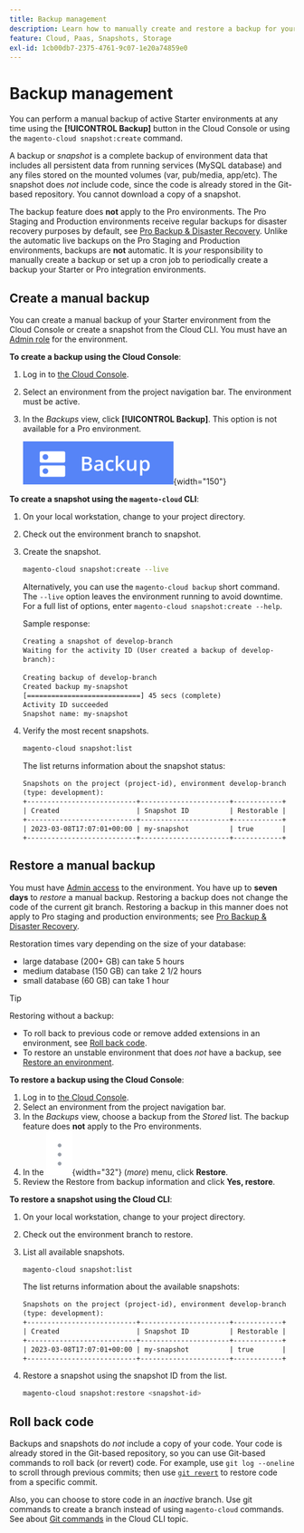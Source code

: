 ```yaml
---
title: Backup management
description: Learn how to manually create and restore a backup for your Adobe Commerce on cloud infrastructure project.
feature: Cloud, Paas, Snapshots, Storage
exl-id: 1cb00db7-2375-4761-9c07-1e20a74859e0
---
```

# Backup management

You can perform a manual backup of active Starter environments at any time using the **[!UICONTROL Backup]** button in the Cloud Console or using the `magento-cloud snapshot:create` command.

A backup or _snapshot_ is a complete backup of environment data that includes all persistent data from running services (MySQL database) and any files stored on the mounted volumes (var, pub/media, app/etc). The snapshot does _not_ include code, since the code is already stored in the Git-based repository. You cannot download a copy of a snapshot.

The backup feature does **not** apply to the Pro environments. The Pro Staging and Production environments receive regular backups for disaster recovery purposes by default, see [Pro Backup & Disaster Recovery](../architecture/pro-architecture.md#backup-and-disaster-recovery). Unlike the automatic live backups on the Pro Staging and Production environments, backups are **not** automatic. It is _your_ responsibility to manually create a backup or set up a cron job to periodically create a backup your Starter or Pro integration environments.

## Create a manual backup

You can create a manual backup of your Starter environment from the Cloud Console or create a snapshot from the Cloud CLI. You must have an [Admin role](../project/user-access.md) for the environment.

**To create a backup using the Cloud Console**:

1. Log in to [the Cloud Console](https://console.adobecommerce.com).
1. Select an environment from the project navigation bar. The environment must be active.
1. In the _Backups_ view, click **[!UICONTROL Backup]**. This option is not available for a Pro environment.

   ![Backup](../../assets/button-backup.png){width="150"}

**To create a snapshot using the `magento-cloud` CLI**:

1. On your local workstation, change to your project directory.
1. Check out the environment branch to snapshot.
1. Create the snapshot.

   ```bash
   magento-cloud snapshot:create --live
   ```

   Alternatively, you can use the `magento-cloud backup` short command. The `--live` option leaves the environment running to avoid downtime. For a full list of options, enter `magento-cloud snapshot:create --help`.

   Sample response:

   ```terminal
   Creating a snapshot of develop-branch
   Waiting for the activity ID (User created a backup of develop-branch):

   Creating backup of develop-branch
   Created backup my-snapshot
   [============================] 45 secs (complete)
   Activity ID succeeded
   Snapshot name: my-snapshot
   ```

1. Verify the most recent snapshots.

   ```bash
   magento-cloud snapshot:list
   ```

   The list returns information about the snapshot status:

   ```terminal
   Snapshots on the project (project-id), environment develop-branch (type: development):
   +---------------------------+----------------------+------------+
   | Created                   | Snapshot ID          | Restorable |
   +---------------------------+----------------------+------------+
   | 2023-03-08T17:07:01+00:00 | my-snapshot          | true       |
   +---------------------------+----------------------+------------+
   ```

## Restore a manual backup

You must have [Admin access](../project/user-access.md) to the environment. You have up to **seven days** to _restore_ a manual backup. Restoring a backup does not change the code of the current git branch. Restoring a backup in this manner does not apply to Pro staging and production environments; see [Pro Backup & Disaster Recovery](../architecture/pro-architecture.md#backup-and-disaster-recovery).

Restoration times vary depending on the size of your database:

- large database (200+ GB) can take 5 hours
- medium database (150 GB) can take 2 1/2 hours
- small database (60 GB) can take 1 hour

>[!TIP]
>
>Restoring without a backup:
>
>- To roll back to previous code or remove added extensions in an environment, see [Roll back code](#roll-back-code).
>- To restore an unstable environment that does _not_ have a backup, see [Restore an environment](../development/restore-environment.md).

**To restore a backup using the Cloud Console**:

1. Log in to [the Cloud Console](https://console.adobecommerce.com).
1. Select an environment from the project navigation bar.
1. In the _Backups_ view, choose a backup from the _Stored_ list. The backup feature does **not** apply to the Pro environments.
1. In the ![More](../../assets/icon-more.png){width="32"} (_more_) menu, click **Restore**.
1. Review the Restore from backup information and click **Yes, restore**.

**To restore a snapshot using the Cloud CLI**:

1. On your local workstation, change to your project directory.
1. Check out the environment branch to restore.
1. List all available snapshots.

   ```bash
   magento-cloud snapshot:list
   ```

   The list returns information about the available snapshots:

   ```terminal
   Snapshots on the project (project-id), environment develop-branch (type: development):
   +---------------------------+----------------------+------------+
   | Created                   | Snapshot ID          | Restorable |
   +---------------------------+----------------------+------------+
   | 2023-03-08T17:07:01+00:00 | my-snapshot          | true       |
   +---------------------------+----------------------+------------+
   ```

1. Restore a snapshot using the snapshot ID from the list.

   ```bash
   magento-cloud snapshot:restore <snapshot-id>
   ```

## Roll back code

Backups and snapshots do _not_ include a copy of your code. Your code is already stored in the Git-based repository, so you can use Git-based commands to roll back (or revert) code. For example, use `git log --oneline` to scroll through previous commits; then use [`git revert`](https://git-scm.com/docs/git-revert) to restore code from a specific commit.

Also, you can choose to store code in an _inactive_ branch. Use git commands to create a branch instead of using `magento-cloud` commands. See about [Git commands](../dev-tools/cloud-cli-overview.md#git-commands) in the Cloud CLI topic.
